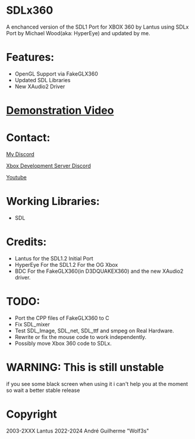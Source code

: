 # SDLx360
A enchanced version of the SDL1 Port for XBOX 360 by Lantus
using SDLx Port by Michael Wood(aka: HyperEye) and updated
by me.

# Features:
- OpenGL Support via FakeGLX360
- Updated SDL Libraries 
- New XAudio2 Driver

# [Demonstration Video](https://youtu.be/jeW5cASsEyo)

# Contact:
[My Discord](Wolf3s#6897)

[Xbox Development Server Discord](https://discord.gg/fyREHD7Hbz)

[Youtube](https://www.youtube.com/channel/UCzMnDI1qhD6egKLMTezysxg)

# Working Libraries:
- SDL

# Credits:
- Lantus for the SDL1.2 Initial Port
- HyperEye For the SDL1.2 For the OG Xbox
- BDC For the FakeGLX360(in D3DQUAKEX360) and the new XAudio2 driver.

# TODO:
- Port the CPP files of FakeGLX360 to C
- Fix SDL_mixer
- Test SDL_Image, SDL_net, SDL_ttf and smpeg on Real Hardware.
- Rewrite or fix the mouse code to work independently.
- Possibly move Xbox 360 code to SDLx.

# WARNING: This is still unstable
if you see some black screen when using it
i can't help you at the moment so wait a better stable release

# Copyright
2003-2XXX Lantus
2022-2024 André Guilherme "Wolf3s"
